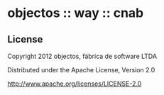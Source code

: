 objectos :: way :: cnab 
=======================

License
-------

Copyright 2012 objectos, fábrica de software LTDA

Distributed under the Apache License, Version 2.0

http://www.apache.org/licenses/LICENSE-2.0 
